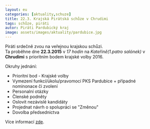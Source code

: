 ```yaml
---
layout: eu
categories: [aktuality,schuze]
title: 22.3. Krajská Pirátská schůze v Chrudimi
tags: schůze, piráti
autor: Piráti Pardubický kraj
image: assets/images/aktuality/pardubice.jpg
---
```

Piráti srdečně zvou na veřejnou krajskou schůzi.  
Ta proběhne dne __22.3.2015__ v _17 hodin_ na _Kateřině(1.patro salónek)_ v __Chrudimi__ s prioritním bodem krajské volby 2016.

Okruhy jednání:
* Prioritní bod - Krajské volby
* Vymezení funkcí/úkolu/pravomocí PKS Pardubice + případné  nominonace či zvolení
* Personalní otázky
* Členské podněty
 * Oslovit nezávislé kandidáty
 * Projednat návrh o spolupráci se "Změnou"
 * Dovolba předsednictva

Více informací [zde](https://forum.pirati.cz/post384372.html#p384372).


